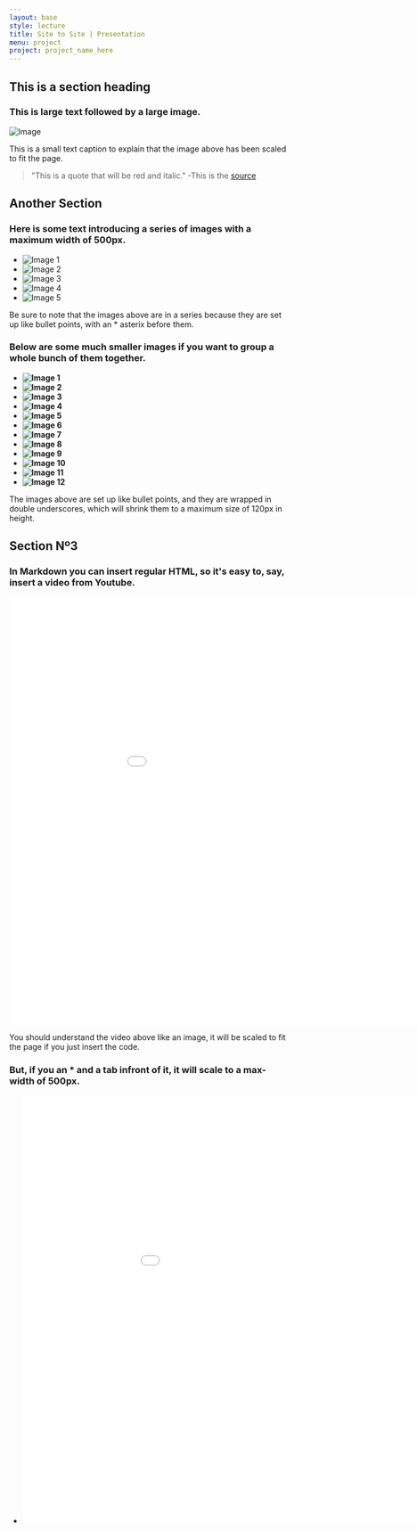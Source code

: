 ```yaml
---
layout: base
style: lecture
title: Site to Site | Presentation
menu: project
project: project_name_here
---
```

## This is a section heading

### This is large text followed by a large image.

![Image](http://placehold.it/1280x600)

This is a small text caption to explain that the image above has been scaled to fit the page.

>	"This is a quote that will be red and italic."
	-This is the [source](https://www.google.com/)

## Another Section

### Here is some text introducing a series of images with a maximum width of 500px.

*	![Image 1](http://placehold.it/1280x900)
*	![Image 2](http://placehold.it/500x500)
*	![Image 3](http://placehold.it/300x450)
*	![Image 4](http://placehold.it/600x350)
*	![Image 5](http://placehold.it/1280x900)

Be sure to note that the images above are in a series because they are set up like bullet points, with an \* asterix before them.

### Below are some much smaller images if you want to group a whole bunch of them together.

*	__![Image 1](http://placehold.it/1280x900)__
*	__![Image 2](http://placehold.it/500x500)__
*	__![Image 3](http://placehold.it/300x450)__
*	__![Image 4](http://placehold.it/600x350)__
*	__![Image 5](http://placehold.it/1280x900)__
*	__![Image 6](http://placehold.it/600x350)__
*	__![Image 7](http://placehold.it/500x500)__
*	__![Image 8](http://placehold.it/1280x900)__
*	__![Image 9](http://placehold.it/600x350)__
*	__![Image 10](http://placehold.it/500x500)__
*	__![Image 11](http://placehold.it/600x350)__
*	__![Image 12](http://placehold.it/300x450)__

The images above are set up like bullet points, and they are wrapped in double underscores, which will shrink them to a maximum size of 120px in height.

## Section Nº3

### In Markdown you can insert regular HTML, so it's easy to, say, insert a video from Youtube.

<iframe width="1024" height="768" src="//www.youtube.com/embed/_9TsrZ5iqwo" frameborder="0" allowfullscreen></iframe>

You should understand the video above like an image, it will be scaled to fit the page if you just insert the code.

### But, if you an \* and a tab infront of it, it will scale to a max-width of 500px.

*	<iframe width="1024" height="768" src="//www.youtube.com/embed/_9TsrZ5iqwo" frameborder="0" allowfullscreen></iframe>